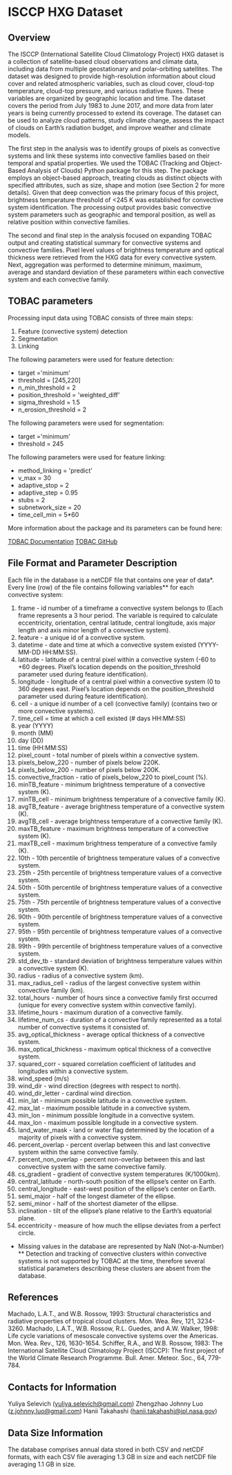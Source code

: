 # ISCCP HXG Dataset

## Overview

The ISCCP (International Satellite Cloud Climatology Project) HXG dataset is a collection of satellite-based cloud observations and climate data, including data from multiple geostationary and polar-orbiting satellites. The dataset was designed to provide high-resolution information about cloud cover and related atmospheric variables, such as cloud cover, cloud-top temperature, cloud-top pressure, and various radiative fluxes. These variables are organized by geographic location and time. The dataset covers the period from July 1983 to June 2017, and more data from later years is being currently processed to extend its coverage. The dataset can be used to analyze cloud patterns, study climate change, assess the impact of clouds on Earth’s radiation budget, and improve weather and climate models.

The first step in the analysis was to identify groups of pixels as convective systems and link these systems into convective families based on their temporal and spatial properties. We used the TOBAC (Tracking and Object-Based Analysis of Clouds) Python package for this step. The package employs an object-based approach, treating clouds as distinct objects with specified attributes, such as size, shape and motion (see Section 2 for more details). Given that deep convection was the primary focus of this project, brightness temperature threshold of <245 K was established for convective system identification. The processing output provides basic convective system parameters such as geographic and temporal position, as well as relative position within convective families.

The second and final step in the analysis focused on expanding TOBAC output and creating statistical summary for convective systems and convective families. Pixel level values of brightness temperature and optical thickness were retrieved from the HXG data for every convective system. Next, aggregation was performed to determine minimum, maximum, average and standard deviation of these parameters within each convective system and each convective family. 

## TOBAC parameters

Processing input data using TOBAC consists of three main steps:

1) Feature (convective system) detection
2) Segmentation
3) Linking 

The following parameters were used for feature detection:

- target ='minimum'
- threshold = [245,220] 
- n_min_threshold = 2  
- position_threshold = 'weighted_diff'
- sigma_threshold = 1.5
- n_erosion_threshold = 2 

The following parameters were used for segmentation:

- target ='minimum'
- threshold = 245

The following parameters were used for feature linking:

- method_linking = 'predict' 
- v_max = 30 
- adaptive_stop = 2
- adaptive_step = 0.95 
- stubs = 2                                 
- subnetwork_size = 20 
- time_cell_min = 5*60

More information about the package and its parameters can be found here: 

[TOBAC Documentation](https://tobac.readthedocs.io)
[TOBAC GitHub](https://github.com/tobac-project/tobac)

## File Format and Parameter Description

Each file in the database is a netCDF file that contains one year of data*. Every line (row) of the file contains following variables** for each convective system:

1. frame - id number of a timeframe a convective system belongs to (Each frame represents a 3 hour period. The variable is required to calculate eccentricity, orientation, central latitude, central longitude, axis major length and axis minor length of a convective system).
2. feature - a unique id of a convective system.
3. datetime - date and time at which a convective system existed (YYYY-MM-DD HH:MM:SS).
4. latitude - latitude of a central pixel within a convective system (-60 to +60 degrees. Pixel’s location depends on the position_threshold parameter used during feature identification).
5. longitude - longitude of a central pixel within a convective system (0 to 360 degrees east. Pixel’s location depends on the position_threshold parameter used during feature identification).
6. cell - a unique id number of a cell (convective family) (contains two or more convective systems).
7. time_cell = time at which a cell existed (# days HH:MM:SS)
8. year (YYYY)
9. month (MM)
10. day (DD)
11. time (HH:MM:SS)
12. pixel_count - total number of pixels within a convective system.
13. pixels_below_220 - number of pixels below 220K.
14. pixels_below_200 - number of pixels below 200K.
15. convective_fraction - ratio of pixels_below_220 to pixel_count (%).
16. minTB_feature - minimum brightness temperature of a convective system (K).
17. minTB_cell - minimum brightness temperature of a convective family (K).
18. avgTB_feature - average brightness temperature of a convective system (K).
19. avgTB_cell - average brightness temperature of a convective family (K).
20. maxTB_feature - maximum brightness temperature of a convective system (K).
21. maxTB_cell - maximum brightness temperature of a convective family (K).
22. 10th - 10th percentile of brightness temperature values of a convective system.
23. 25th - 25th percentile of brightness temperature values of a convective system.
24. 50th - 50th percentile of brightness temperature values of a convective system.
25. 75th - 75th percentile of brightness temperature values of a convective system.
26. 90th - 90th percentile of brightness temperature values of a convective system.
27. 95th - 95th percentile of brightness temperature values of a convective system.
28. 99th - 99th percentile of brightness temperature values of a convective system.
29. std_dev_tb - standard deviation of brightness temperature values within a convective system (K).
30. radius - radius of a convective system (km).
31. max_radius_cell - radius of the largest convective system within convective family (km).
32. total_hours - number of hours since a convective family first occurred (unique for every convective system within convective family).
33. lifetime_hours - maximum duration of a convective family.
34. lifetime_num_cs - duration of a convective family represented as a total number of convective systems it consisted of.
35. avg_optical_thickness -  average optical thickness of a convective system.
36. max_optical_thickness - maximum optical thickness of a convective system.
37. squared_corr - squared correlation coefficient of latitudes and longitudes within a convective system.
38. wind_speed (m/s)
39. wind_dir - wind direction (degrees with respect to north).
40. wind_dir_letter - cardinal wind direction.
41. min_lat - minimum possible latitude in a convective system.
42. max_lat - maximum possible latitude in a convective system.
43. min_lon - minimum possible longitude in a convective system.
44. max_lon - maximum possible longitude in a convective system.
45. land_water_mask - land or water flag determined by the location of a majority of pixels with a convective system.
46. percent_overlap - percent overlap between this and last convective system within the same convective family.
47. percent_non_overlap - percent non-overlap between this and last convective system with the same convective family.
48. cs_gradient - gradient of convective system temperatures (K/1000km).
49. central_latitude - north-south position of the ellipse’s center on Earth.
50. central_longitude - east-west position of the ellipse’s center on Earth.
51. semi_major - half of the longest diameter of the ellipse.
52. semi_minor - half of the shortest diameter of the ellipse.
53. inclination - tilt of the ellipse’s plane relative to the Earth’s equatorial plane.
54. eccentricity - measure of how much the ellipse deviates from a perfect circle.

* Missing values in the database are represented by NaN (Not-a-Number)
** Detection and tracking of convective clusters within convective systems is not supported by TOBAC at the time, therefore several statistical parameters describing these clusters are absent from the database. 

## References

Machado, L.A.T., and W.B. Rossow, 1993: Structural characteristics and radiative properties of tropical cloud clusters. Mon. Wea. Rev, 121, 3234-3260.
Machado, L.A.T., W.B. Rossow, R.L. Guedes, and A.W. Walker, 1998: Life cycle variations of mesoscale convective systems over the Americas. Mon. Wea. Rev., 126, 1630-1654.
Schiffer, R.A., and W.B. Rossow, 1983: The International Satellite Cloud Climatology Project (ISCCP): The first project of the World Climate Research Programme. Bull. Amer. Meteor. Soc., 64, 779-784.

## Contacts for Information

Yuliya Selevich (yuliya.selevich@gmail.com)
Zhengzhao Johnny Luo (z.johnny.luo@gmail.com)
Hanii Takahashi (hanii.takahashi@jpl.nasa.gov)

## Data Size Information

The database comprises annual data stored in both CSV and netCDF formats, 
with each CSV file averaging 1.3 GB in size and each netCDF file averaging 1.1 GB in size.

